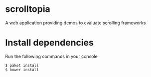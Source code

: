 # scrolltopia
A web application providing demos to evaluate scrolling frameworks

# Install dependencies

Run the following commands in your console

```shell
$ paket install
$ bower install
```